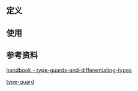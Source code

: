 ## 定义

## 使用

## 参考资料

[handbook - type-guards-and-differentiating-types](https://www.typescriptlang.org/docs/handbook/advanced-types.html#type-guards-and-differentiating-types)

[type-guard](https://basarat.gitbook.io/typescript/type-system/typeguard)
